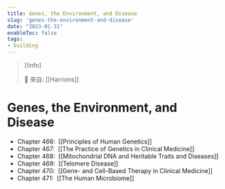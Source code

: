 ```yaml
---
title: Genes, the Environment, and Disease
slug: 'genes-the-environment-and-disease'
date: "2023-01-31"
enableToc: false
tags:
- building
---
```


> [!info]
>
> 🌱 來自: [[Harrions]]

# Genes, the Environment, and Disease

*   Chapter 466:  [[Principles of Human Genetics]]
*   Chapter 467:  [[The Practice of Genetics in Clinical Medicine]]
*   Chapter 468:  [[Mitochondrial DNA and Heritable Traits and Diseases]]
*   Chapter 469:  [[Telomere Disease]]
*   Chapter 470:  [[Gene- and Cell-Based Therapy in Clinical Medicine]]
*   Chapter 471:  [[The Human Microbiome]]
